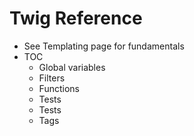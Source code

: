 # Twig Reference

- See Templating page for fundamentals
- TOC
    - Global variables
    - Filters
    - Functions
    - Tests
    - Tests
    - Tags
